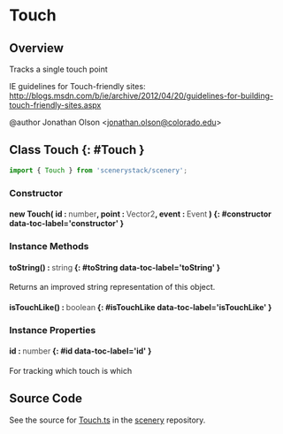 # Touch

## Overview

Tracks a single touch point

IE guidelines for Touch-friendly sites: http://blogs.msdn.com/b/ie/archive/2012/04/20/guidelines-for-building-touch-friendly-sites.aspx

@author Jonathan Olson &lt;jonathan.olson@colorado.edu&gt;

## Class Touch {: #Touch }


```js
import { Touch } from 'scenerystack/scenery';
```
### Constructor

#### new Touch( id : <span style="font-weight: 400; opacity: 80%;">number</span>, point : <span style="font-weight: 400; opacity: 80%;">Vector2</span>, event : <span style="font-weight: 400; opacity: 80%;">Event</span> ) {: #constructor data-toc-label='constructor' }

### Instance Methods

#### toString() : <span style="font-weight: 400; opacity: 80%;">string</span> {: #toString data-toc-label='toString' }

Returns an improved string representation of this object.

#### isTouchLike() : <span style="font-weight: 400; opacity: 80%;">boolean</span> {: #isTouchLike data-toc-label='isTouchLike' }

### Instance Properties

#### id : <span style="font-weight: 400; opacity: 80%;">number</span> {: #id data-toc-label='id' }

For tracking which touch is which



## Source Code

See the source for [Touch.ts](https://github.com/phetsims/scenery/blob/main/js/input/Touch.ts) in the [scenery](https://github.com/phetsims/scenery) repository.

